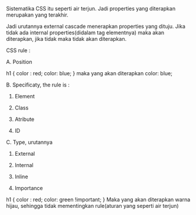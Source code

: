 Sistematika CSS itu seperti air terjun. Jadi properties yang diterapkan merupakan yang terakhir.

Jadi urutannya external cascade menerapkan properties yang dituju. Jika tidak ada internal properties(didalam tag elementnya) maka akan diterapkan, jika tidak maka tidak akan diterapkan.



CSS rule :

A. Position

h1 {
 color : red;
 color: blue;
}
maka yang akan diterapkan color: blue;



B. Specificaty, the rule is :

1. Element

2. Class

3. Atribute

4. ID



C. Type, urutannya

1. External

2. Internal

3. Inline



4. Importance

h1 {
 color : red;
 color: green !important;
}
Maka yang akan diterapkan warna hijau, sehingga tidak mementingkan rule(aturan yang seperti air terjun)